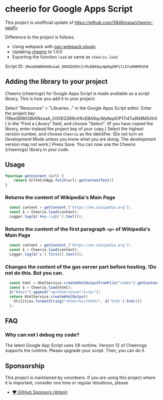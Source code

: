 # cheerio for Google Apps Script

This project is unofficial update of https://github.com/3846masa/cheerio-gasify.

Difference to the project is follows.

- Using webpack with [gas-webpack-plugin](https://github.com/fossamagna/gas-webpack-plugin)
- Updating [cheerio](https://github.com/cheeriojs/cheerio) to 1.0.0
- Exporting the function `load` as same as `cheerio.load`

Script ID: `1ReeQ6WO8kKNxoaA_O0XEQ589cIrRvEBA9qcWpNqdOP17i47u6N9M5Xh0`

## Adding the library to your project

Cheerio (cheeriogs) for Google Apps Script is made available as a script library. This is how you add it to your project:

Select "Resources" > "Libraries..." in the Google Apps Script editor.
Enter the project key (1ReeQ6WO8kKNxoaA_O0XEQ589cIrRvEBA9qcWpNqdOP17i47u6N9M5Xh0) in the "Find a Library" field, and choose "Select". (If you have copied the library, enter instead the project key of your copy.)
Select the highest version number, and choose `Cheerio` as the identifier. (Do not turn on Development Mode unless you know what you are doing. The development version may not work.)
Press Save. You can now use the Cheerio (cheeriogs) library in your code.

## Usage

```js
function getContent_(url) {
    return UrlFetchApp.fetch(url).getContentText()
}
```

### Returns the content of Wikipedia's Main Page

```js
  const content = getContent_('https://en.wikipedia.org');
  const $ = Cheerio.load(content);
  Logger.log($('#mp-right').text());
```

### Returns the content of the first paragraph `<p>` of Wikipedia's Main Page

```js
  const content = getContent_('https://en.wikipedia.org');
  const $ = Cheerio.load(content);
  Logger.log($('p').first().text());
```

### Changes the content of the gas server part before hosting. **!Do not do this. But you can.**

```js
  const html = HtmlService.createHtmlOutputFromFile("index").getContent();
  const $ = Cheerio.load(html);
  $("#main").append("<p>Cheeriosse!!1</p>");
  return HtmlService.createHtmlOutput(
    Utilities.formatString("<html>%s</html>", $('html').html())
  );
```

## FAQ

### Why can not I debug my code?

The latest Google App Script uses V8 runtime.
Version 12 of Cheeriogs supports the runtime.
Please upgrade your script. Then, you can do it.

## Sponsorship

This project is maintained by volunteers.
If you are using this project where it is important,
consider one time or regular donations, please.

- [❤️ GitHub Sponsors (@tani)](https://github.com/sponsors/tani)
